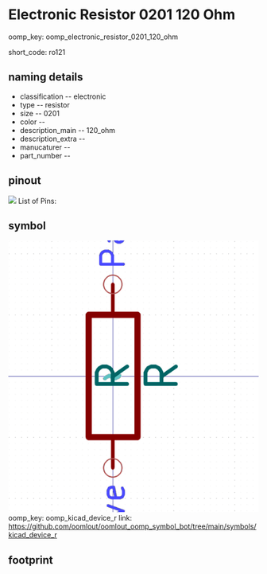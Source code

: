 # Electronic Resistor 0201 120 Ohm
oomp_key: oomp_electronic_resistor_0201_120_ohm  

short_code: ro121
## naming details
* classification -- electronic
* type -- resistor
* size -- 0201
* color -- 
* description_main -- 120_ohm
* description_extra -- 
* manucaturer -- 
* part_number -- 
## pinout
![](working_pinout_600.png)
List of Pins:

## symbol

![](symbol/0/working/working_600.png)
oomp_key: oomp_kicad_device_r
link: https://github.com/oomlout/oomlout_oomp_symbol_bot/tree/main/symbols/kicad_device_r


## footprint
